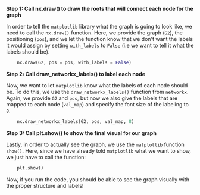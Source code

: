 <!--title={Displaying the graph explained}-->

<!--badges={Python:22,Algorithms:30}-->

<!--concepts={directedGraphs, introToGraphs, useOfGraphs}-->
**Step 1: Call nx.draw() to draw the roots that will connect each node for the graph**

In order to tell the `matplotlib` library what the graph is going to look like, we need to call the `nx.draw()` function.  Here, we provide the graph (`G2`), the positioning (`pos`), and we let the function know that we don't want the labels it would assign by setting `with_labels` to `False` (i.e we want to tell it what the labels should be).

```python
    nx.draw(G2, pos = pos, with_labels = False) 
```
**Step 2: Call draw_networkx_labels() to label each node**

Now, we want to let `matplotlib` know what the labels of each node should be. To do this, we use the `draw_networkx_labels()` function from `networkx`. Again, we provide `G2` and `pos`,  but now we also give the labels that are mapped to each node (`val_map`) and specify the font size of the labeling to `8`.

```python
    nx.draw_networkx_labels(G2, pos, val_map, 8)
```
**Step 3: Call plt.show() to show the final visual for our graph**

Lastly, in order to actually see the graph, we use the `matplotlib` function `show()`.  Here, since we have already told `matplotlib` what we want to show, we just have to call the function:

```python
    plt.show()
```

Now, if you run the code, you should be able to see the graph visually with the proper structure and labels!
